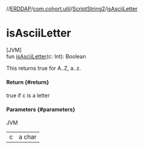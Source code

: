 //[ERDDAP](../../../index.md)/[com.cohort.util](../index.md)/[ScriptString2](index.md)/[isAsciiLetter](is-ascii-letter.md)

# isAsciiLetter

[JVM]\
fun [isAsciiLetter](is-ascii-letter.md)(c: Int): Boolean

This returns true for A..Z, a..z.

#### Return {#return}

true if c is a letter

#### Parameters {#parameters}

JVM

| | |
|---|---|
| c | a char |